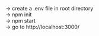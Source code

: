 -> create a .env file in root directory\
-> npm init\
-> npm start\
-> go to http://localhost:3000/
